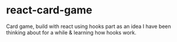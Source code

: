 # react-card-game
Card game, build with react using hooks part as an idea I have been thinking about for a while &amp; learning how hooks work.
